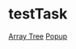 # testTask

<a href="https://ryazyk.github.io/arrayTree/"> Array Tree</a>
<a href="https://ryazyk.github.io/popup/"> Popup</a>
